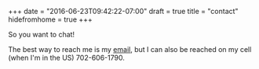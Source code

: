 +++
date = "2016-06-23T09:42:22-07:00"
draft = true
title = "contact"
hidefromhome = true
+++

So you want to chat!

The best way to reach me is my [email](mailto:michaelpatraw@gmail.com), but I can also be reached on my cell (when I'm in the US) 702-606-1790.
